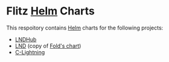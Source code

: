 # Flitz [Helm](https://helm.sh) Charts

This respoitory contains [Helm](https://helm.sh) charts for the following projects:

* [LNDHub](charts/lndhub)
* [LND](charts/lnd) (copy of [Fold's chart](https://github.com/fold-team/helm-charts/tree/master/charts/lnd))
* [C-Lightning](charts/c-lightning)
